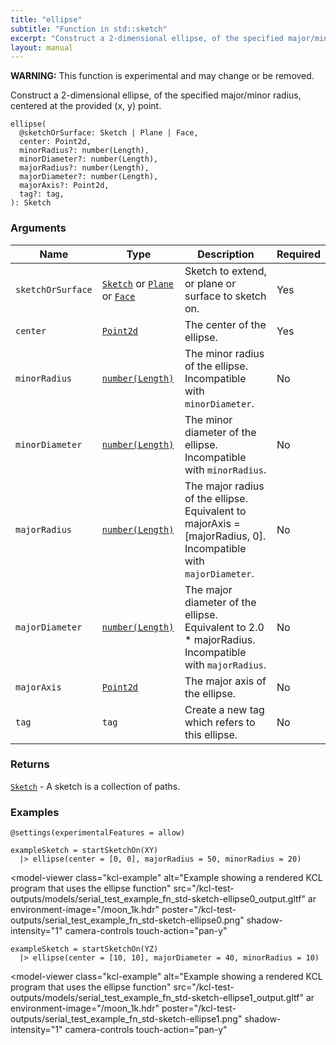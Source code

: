 ```yaml
---
title: "ellipse"
subtitle: "Function in std::sketch"
excerpt: "Construct a 2-dimensional ellipse, of the specified major/minor radius, centered at the provided (x, y) point."
layout: manual
---
```


**WARNING:** This function is experimental and may change or be removed.

Construct a 2-dimensional ellipse, of the specified major/minor radius, centered at the provided (x, y) point.

```kcl
ellipse(
  @sketchOrSurface: Sketch | Plane | Face,
  center: Point2d,
  minorRadius?: number(Length),
  minorDiameter?: number(Length),
  majorRadius?: number(Length),
  majorDiameter?: number(Length),
  majorAxis?: Point2d,
  tag?: tag,
): Sketch
```



### Arguments

| Name | Type | Description | Required |
|----------|------|-------------|----------|
| `sketchOrSurface` | [`Sketch`](/docs/kcl-std/types/std-types-Sketch) or [`Plane`](/docs/kcl-std/types/std-types-Plane) or [`Face`](/docs/kcl-std/types/std-types-Face) | Sketch to extend, or plane or surface to sketch on. | Yes |
| `center` | [`Point2d`](/docs/kcl-std/types/std-types-Point2d) | The center of the ellipse. | Yes |
| `minorRadius` | [`number(Length)`](/docs/kcl-std/types/std-types-number) | The minor radius of the ellipse. Incompatible with `minorDiameter`. | No |
| `minorDiameter` | [`number(Length)`](/docs/kcl-std/types/std-types-number) | The minor diameter of the ellipse. Incompatible with `minorRadius`. | No |
| `majorRadius` | [`number(Length)`](/docs/kcl-std/types/std-types-number) | The major radius of the ellipse. Equivalent to majorAxis = [majorRadius, 0]. Incompatible with `majorDiameter`. | No |
| `majorDiameter` | [`number(Length)`](/docs/kcl-std/types/std-types-number) | The major diameter of the ellipse. Equivalent to 2.0 * majorRadius. Incompatible with `majorRadius`. | No |
| `majorAxis` | [`Point2d`](/docs/kcl-std/types/std-types-Point2d) | The major axis of the ellipse. | No |
| `tag` | `tag` | Create a new tag which refers to this ellipse. | No |

### Returns

[`Sketch`](/docs/kcl-std/types/std-types-Sketch) - A sketch is a collection of paths.


### Examples

```kcl
@settings(experimentalFeatures = allow)

exampleSketch = startSketchOn(XY)
  |> ellipse(center = [0, 0], majorRadius = 50, minorRadius = 20)

```


<model-viewer
  class="kcl-example"
  alt="Example showing a rendered KCL program that uses the ellipse function"
  src="/kcl-test-outputs/models/serial_test_example_fn_std-sketch-ellipse0_output.gltf"
  ar
  environment-image="/moon_1k.hdr"
  poster="/kcl-test-outputs/serial_test_example_fn_std-sketch-ellipse0.png"
  shadow-intensity="1"
  camera-controls
  touch-action="pan-y"
>
</model-viewer>

```kcl
exampleSketch = startSketchOn(YZ)
  |> ellipse(center = [10, 10], majorDiameter = 40, minorRadius = 10)

```


<model-viewer
  class="kcl-example"
  alt="Example showing a rendered KCL program that uses the ellipse function"
  src="/kcl-test-outputs/models/serial_test_example_fn_std-sketch-ellipse1_output.gltf"
  ar
  environment-image="/moon_1k.hdr"
  poster="/kcl-test-outputs/serial_test_example_fn_std-sketch-ellipse1.png"
  shadow-intensity="1"
  camera-controls
  touch-action="pan-y"
>
</model-viewer>


